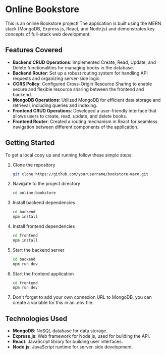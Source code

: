# Online Bookstore

This is an online Bookstore project! The application is built using the MERN stack (MongoDB, Express.js, React, and Node.js) and demonstrates key concepts of full-stack web development.

## Features Covered

- **Backend CRUD Operations**: Implemented Create, Read, Update, and Delete functionalities for managing books in the database.
- **Backend Router**: Set up a robust routing system for handling API requests and organizing server-side logic.
- **CORS Policy**: Configured Cross-Origin Resource Sharing to enable secure and flexible resource sharing between the frontend and backend.
- **MongoDB Operations**: Utilized MongoDB for efficient data storage and retrieval, including queries and indexing.
- **Frontend CRUD Operations**: Developed a user-friendly interface that allows users to create, read, update, and delete books.
- **Frontend Router**: Created a routing mechanism in React for seamless navigation between different components of the application.

## Getting Started

To get a local copy up and running follow these simple steps:

1. Clone the repository

   ```bash
   git clone https://github.com/yourusername/bookstore-mern.git
   ```

2. Navigate to the project directory

   ```bash
   cd online-bookstore
   ```

3. Install backend dependencies

   ```bash
   cd backend
   npm install
   ```

4. Install frontend dependencies

   ```bash
   cd frontend
   npm install
   ```

5. Start the backend server

   ```bash
   cd backend
   npm run dev
   ```

6. Start the frontend application

   ```bash
   cd frontend
   npm run dev
   ```

7. Don't forget to add your own connexion URL to MongoDB, you can create a variable for this in an .env file.

## Technologies Used

- **MongoDB**: NoSQL database for data storage.
- **Express.js**: Web framework for Node.js, used for building the API.
- **React**: JavaScript library for building user interfaces.
- **Node.js**: JavaScript runtime for server-side development.
